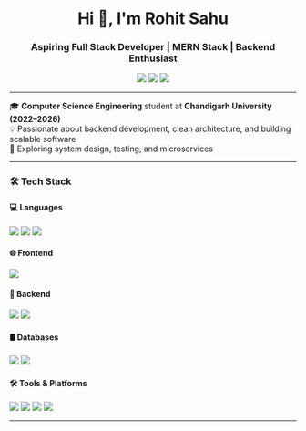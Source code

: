 <h1 align="center">Hi 👋, I'm Rohit Sahu</h1>
<h3 align="center">Aspiring Full Stack Developer | MERN Stack | Backend Enthusiast</h3>

<p align="center">
  <a href="mailto:rohitsahu123078@gmail.com"><img src="https://img.shields.io/badge/Email-rohitsahu123078@gmail.com-blue?style=flat-square&logo=gmail"></a>
  <a href="https://github.com/Rohit-2301"><img src="https://img.shields.io/badge/GitHub-Rohit--2301-black?style=flat-square&logo=github"></a>
  <a href="http://www.linkedin.com/in/rohit-sahu%2021b336236"><img src="https://img.shields.io/badge/LinkedIn-Rohit%20Sahu-blue?style=flat-square&logo=linkedin"></a>
</p>

---

🎓 **Computer Science Engineering** student at **Chandigarh University (2022–2026)**  
💡 Passionate about backend development, clean architecture, and building scalable software  
🚀 Exploring system design, testing, and microservices

---

### 🛠️ Tech Stack

#### 💻 Languages
<p>
  <img src="https://img.shields.io/badge/C++-00599C?style=for-the-badge&logo=c%2B%2B&logoColor=white" />
  <img src="https://img.shields.io/badge/Java-007396?style=for-the-badge&logo=java&logoColor=white" />
  <img src="https://img.shields.io/badge/JavaScript-F7DF1E?style=for-the-badge&logo=javascript&logoColor=black" />
</p>

#### 🌐 Frontend
<p>
  <img src="https://img.shields.io/badge/React-20232A?style=for-the-badge&logo=react&logoColor=61DAFB" />
</p>

#### 🔧 Backend
<p>
  <img src="https://img.shields.io/badge/Node.js-339933?style=for-the-badge&logo=nodedotjs&logoColor=white" />
  <img src="https://img.shields.io/badge/Express.js-000000?style=for-the-badge&logo=express&logoColor=white" />
</p>

#### 🛢️ Databases
<p>
  <img src="https://img.shields.io/badge/MongoDB-4EA94B?style=for-the-badge&logo=mongodb&logoColor=white" />
  <img src="https://img.shields.io/badge/MySQL-00758F?style=for-the-badge&logo=mysql&logoColor=white" />
</p>

#### 🛠️ Tools & Platforms
<p>
  <img src="https://img.shields.io/badge/Git-F05032?style=for-the-badge&logo=git&logoColor=white" />
  <img src="https://img.shields.io/badge/GitHub-181717?style=for-the-badge&logo=github&logoColor=white" />
  <img src="https://img.shields.io/badge/Postman-FF6C37?style=for-the-badge&logo=postman&logoColor=white" />
  <img src="https://img.shields.io/badge/VSCode-007ACC?style=for-the-badge&logo=visual-studio-code&logoColor=white" />
</p>

---

